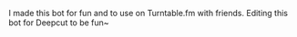 I made this bot for fun and to use on Turntable.fm with friends. 
Editing this bot for Deepcut to be fun~
